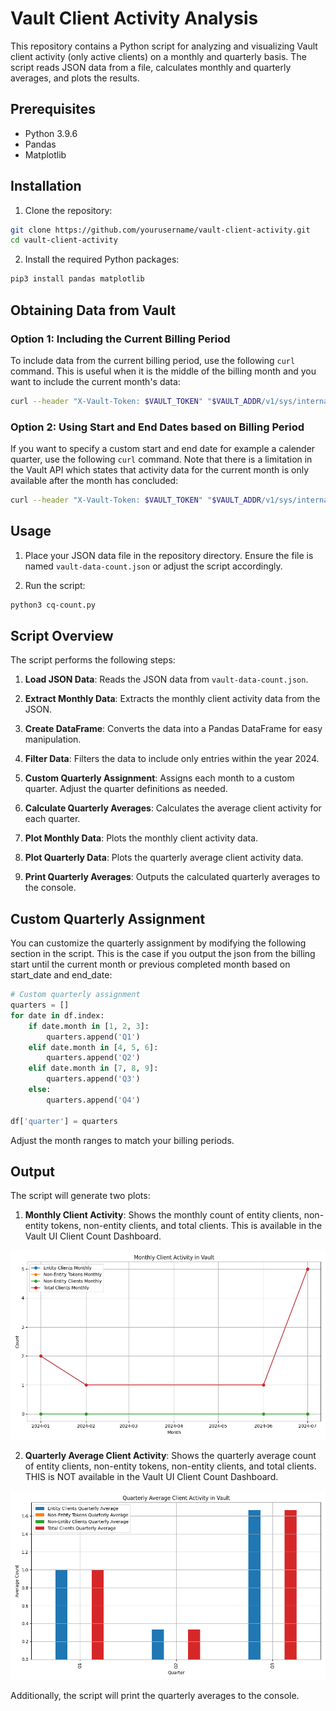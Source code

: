 # Vault Client Activity Analysis

This repository contains a Python script for analyzing and visualizing Vault client activity (only active clients) on a monthly and quarterly basis. The script reads JSON data from a file, calculates monthly and quarterly averages, and plots the results.

## Prerequisites

- Python 3.9.6
- Pandas
- Matplotlib

## Installation

1. Clone the repository:

```sh
git clone https://github.com/yourusername/vault-client-activity.git
cd vault-client-activity
```

2. Install the required Python packages:

```sh
pip3 install pandas matplotlib
```

## Obtaining Data from Vault

### Option 1: Including the Current Billing Period

To include data from the current billing period, use the following `curl` command. This is useful when it is the middle of the billing month and you want to include the current month's data:

```sh
curl --header "X-Vault-Token: $VAULT_TOKEN" "$VAULT_ADDR/v1/sys/internal/counters/activity?current_billing_period=true" > vault-data-count.json
```

### Option 2: Using Start and End Dates based on Billing Period

If you want to specify a custom start and end date for example a calender quarter, use the following `curl` command. Note that there is a limitation in the Vault API which states that activity data for the current month is only available after the month has concluded:

```sh
curl --header "X-Vault-Token: $VAULT_TOKEN" "$VAULT_ADDR/v1/sys/internal/counters/activity?start_time=2024-01-01T00:00:00Z&end_time=2024-12-31T23:59:59Z" > vault-data-count.json
```

## Usage

1. Place your JSON data file in the repository directory. Ensure the file is named `vault-data-count.json` or adjust the script accordingly.

2. Run the script:

```sh
python3 cq-count.py
```

## Script Overview

The script performs the following steps:

1. **Load JSON Data**: Reads the JSON data from `vault-data-count.json`.

2. **Extract Monthly Data**: Extracts the monthly client activity data from the JSON.

3. **Create DataFrame**: Converts the data into a Pandas DataFrame for easy manipulation.

4. **Filter Data**: Filters the data to include only entries within the year 2024.

5. **Custom Quarterly Assignment**: Assigns each month to a custom quarter. Adjust the quarter definitions as needed.

6. **Calculate Quarterly Averages**: Calculates the average client activity for each quarter.

7. **Plot Monthly Data**: Plots the monthly client activity data.

8. **Plot Quarterly Data**: Plots the quarterly average client activity data.

9. **Print Quarterly Averages**: Outputs the calculated quarterly averages to the console.

## Custom Quarterly Assignment

You can customize the quarterly assignment by modifying the following section in the script. This is the case if you output the json from the billing start until the current month or previous completed month based on start_date and end_date:

```python
# Custom quarterly assignment
quarters = []
for date in df.index:
    if date.month in [1, 2, 3]:
        quarters.append('Q1')
    elif date.month in [4, 5, 6]:
        quarters.append('Q2')
    elif date.month in [7, 8, 9]:
        quarters.append('Q3')
    else:
        quarters.append('Q4')

df['quarter'] = quarters
```

Adjust the month ranges to match your billing periods.

## Output

The script will generate two plots:

1. **Monthly Client Activity**: Shows the monthly count of entity clients, non-entity tokens, non-entity clients, and total clients. This is available in the Vault UI Client Count Dashboard.

![Monthly Client](img/monthly-client.png)

2. **Quarterly Average Client Activity**: Shows the quarterly average count of entity clients, non-entity tokens, non-entity clients, and total clients. THIS is NOT available in the Vault UI Client Count Dashboard.

![Quarterly Average](img/quarterly-average.png)

Additionally, the script will print the quarterly averages to the console.